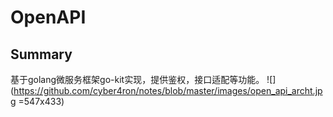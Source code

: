 # OpenAPI

## Summary
基于golang微服务框架go-kit实现，提供鉴权，接口适配等功能。
![](https://github.com/cyber4ron/notes/blob/master/images/open_api_archt.jpg =547x433)

